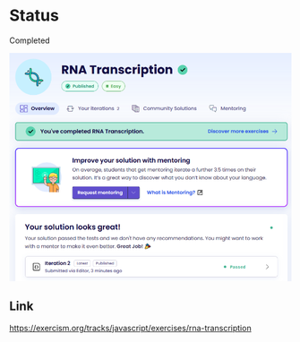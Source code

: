 # Status
Completed

![Image showing the passing of RNA Transcription Exercise](RnaTranscription_Pass.png?raw=true "RNA Transcription Pass")

## Link
https://exercism.org/tracks/javascript/exercises/rna-transcription